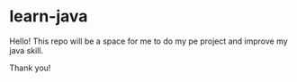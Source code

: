 # learn-java
Hello! This repo will be a space for me to do my pe project and improve my java skill.

Thank you!
